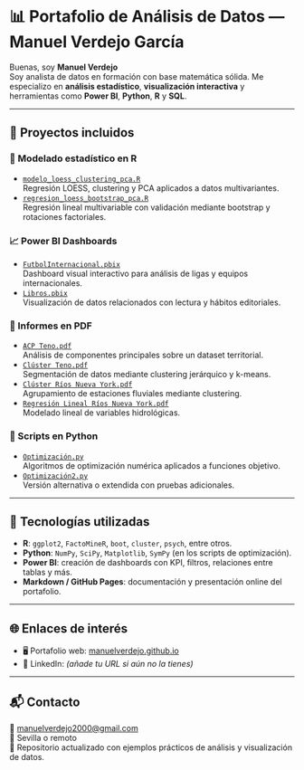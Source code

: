 # 📊 Portafolio de Análisis de Datos — Manuel Verdejo García

Buenas, soy **Manuel Verdejo**  
Soy analista de datos en formación con base matemática sólida. Me especializo en **análisis estadístico**, **visualización interactiva** y herramientas como **Power BI**, **Python**, **R** y **SQL**.

---

## 📁 Proyectos incluidos

### 🧠 Modelado estadístico en R
- [`modelo_loess_clustering_pca.R`](./modelo_loess_clustering_pca.R)  
  Regresión LOESS, clustering y PCA aplicados a datos multivariantes.
- [`regresion_loess_bootstrap_pca.R`](./regresion_loess_bootstrap_pca.R)  
  Regresión lineal multivariable con validación mediante bootstrap y rotaciones factoriales.

### 📈 Power BI Dashboards
- [`FutbolInternacional.pbix`](https://github.com/ManuelVerdejo/manuelverdejo.github.io/raw/main/FutbolInternacional.pbix)  
  Dashboard visual interactivo para análisis de ligas y equipos internacionales.
- [`Libros.pbix`](./Libros.pbix)  
  Visualización de datos relacionados con lectura y hábitos editoriales.

### 📘 Informes en PDF
- [`ACP Teno.pdf`](./ACP%20Teno.pdf)  
  Análisis de componentes principales sobre un dataset territorial.
- [`Clúster Teno.pdf`](./Cl%C3%BAster%20Teno.pdf)  
  Segmentación de datos mediante clustering jerárquico y k-means.
- [`Clúster Ríos Nueva York.pdf`](./Cl%C3%BAster%20R%C3%ADos%20Nueva%20York.pdf)  
  Agrupamiento de estaciones fluviales mediante clustering.
- [`Regresión Lineal Ríos Nueva York.pdf`](./Regresi%C3%B3n%20Lineal%20R%C3%ADos%20Nueva%20York.pdf)  
  Modelado lineal de variables hidrológicas.

### 🐍 Scripts en Python
- [`Optimización.py`](./Optimizaci%C3%B3n.py)  
  Algoritmos de optimización numérica aplicados a funciones objetivo.
- [`Optimización2.py`](./Optimizaci%C3%B3n2.py)  
  Versión alternativa o extendida con pruebas adicionales.

---

## 🧠 Tecnologías utilizadas
- **R**: `ggplot2`, `FactoMineR`, `boot`, `cluster`, `psych`, entre otros.
- **Python**: `NumPy`, `SciPy`, `Matplotlib`, `SymPy` (en los scripts de optimización).
- **Power BI**: creación de dashboards con KPI, filtros, relaciones entre tablas y más.
- **Markdown / GitHub Pages**: documentación y presentación online del portafolio.

---

## 🌐 Enlaces de interés
- 🖥️ Portafolio web: [manuelverdejo.github.io](https://manuelverdejo.github.io)
- 💼 LinkedIn: *(añade tu URL si aún no la tienes)*

---

## 📬 Contacto
📧 manuelverdejo2000@gmail.com  
📍 Sevilla o remoto  
📁 Repositorio actualizado con ejemplos prácticos de análisis y visualización de datos.
